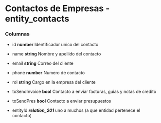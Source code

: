 # Contactos de Empresas - entity_contacts
### Columnas
- id **number** Identificador unico del contacto
- name **string** Nombre y apellido del contacto
- email **string** Correo del cliente
- phone **number** Numero de contacto 
- rol **string** Cargo en la empresa del cliente
- toSendInvoice **bool** Contacto a enviar facturas, guias y notas de credito
- toSendPres **bool** Contacto a enviar presupuestos

- entityId ***relation_201*** uno a muchos (a que entidad pertenece el contacto)